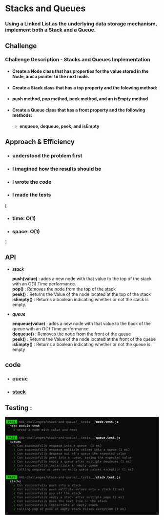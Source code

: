 # Stacks and Queues

### Using a Linked List as the underlying data storage mechanism, implement both a Stack and a Queue.

## Challenge

### Challenge Description - Stacks and Queues Implementation

* #### Create a Node class that has properties for the value stored in the Node, and a pointer to the next node.

* #### Create a Stack class that has a top property and the folowing method:

* #### push method, pop method, peek method, and an isEmpty method

* #### Create a Queue class that has a front property and the following methods:
    * #### enqueue, dequeue, peek, and isEmpty


## Approach & Efficiency

* ###  understood the problem first
* ### I imagined how the results should be
* ### I wrote the code
* ### I made the tests
[
* ### time: O(1)

* ### space: O(1)
]


## API

 - **_stack_**

    **push(value)** : adds a new node with that value to the top of the stack with an O(1) Time performance.  
    **pop()** : Removes the node from the top of the stack  
    **peek()** : Returns the Value of the node located at the top of the stack  
    **isEmpty()** : Returns a boolean indicating whether or not the stack is empty.

  - **_queue_**

    **enqueue(value)** : adds a new node with that value to the back of the queue with an O(1) Time performance.  
    **dequeue()** : Removes the node from the front of the queue  
    **peek()** : Returns the Value of the node located at the front of the queue  
    **isEmpty()** : Returns a boolean indicating whether or not the queue is empty

## code 
* ### [queue](https://github.com/Duniaalkilany/data-structures-and-algorithms/tree/main/401-challenges/stack-and-queue/queue.js)
* ### [stack](https://github.com/Duniaalkilany/data-structures-and-algorithms/tree/main/401-challenges/stack-and-queue/stack.js)

## Testing : 
![img](/401-challenges/stack-and-queue/stack-and-queue-test.png)



   
